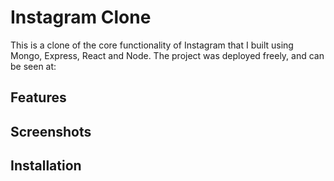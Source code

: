 # Instagram Clone
This is a clone of the core functionality of Instagram that I built using Mongo, Express, React and Node. The project was deployed freely, and can be seen at:

## Features

## Screenshots

## Installation
